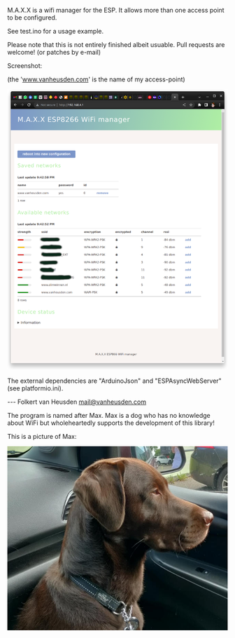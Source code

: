M.A.X.X is a wifi manager for the ESP. It allows more than one access point to be configured.

See test.ino for a usage example.

Please note that this is not entirely finished albeit usuable.
Pull requests are welcome! (or patches by e-mail)

Screenshot:

(the 'www.vanheusden.com' is the name of my access-point)

![(screenshot)](images/M.A.X.X-screenshot001.png)

The external dependencies are "ArduinoJson" and "ESPAsyncWebServer" (see platformio.ini).


--- Folkert van Heusden <mail@vanheusden.com>




The program is named after Max. Max is a dog who has no knowledge about WiFi but wholeheartedly supports the development of this library!

This is a picture of Max:

![(picture of Max)](images/max.jpg)
